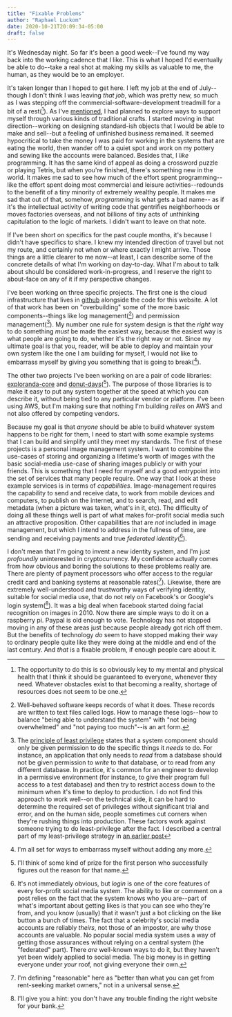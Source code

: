 ```yaml
---
title: "Fixable Problems"
author: "Raphael Luckom"
date: 2020-10-21T20:09:34-05:00
draft: false
---
```


It's Wednesday night. So far it's been a good week--I've found my way back
into the working cadence that I like. This is what I hoped I'd eventually
be able to do--take a real shot at making my skills as valuable to me,
the human, as they would be to an employer.

It's taken longer than I hoped to get here. I left my job at the end of July--
though I don't think I was leaving _that job_, which was pretty new, so much as I was
stepping off the commercial-software-development treadmill for a bit of a rest([^1]).
As I've [mentioned](https://www.raphaelluckom.com/posts/october_check_in.html), I had planned to explore ways to support myself through various
kinds of traditional crafts. I started moving in that direction--working on designing
standard-ish objects that I would be able to make and sell--but a feeling of unfinished
business remained. It seemed hypocritical to take the money I was paid for 
working in the systems that are eating the world, then wander off to a quiet
spot and work on my pottery and sewing like the accounts were balanced. Besides that,
I _like_ programming. It has the same kind of appeal as doing a crossword puzzle or
playing Tetris, but when you're finished, there's something new in the world. It makes
me sad to see how much of the effort spent programming--like the effort spent doing
most commercial and leisure activities--redounds to the benefit of a tiny minority of extremely wealthy
people. It makes me sad that out of that, somehow, _programming_ is what gets a bad name--
as if it's the intellectual activity of writing code that gentrifies neighborhoods or
moves factories overseas, and not billions of tiny acts of unthinking capitulation to the
logic of markets. I didn't want to leave on that note.

If I've been short on specifics for the past couple months, it's because I didn't have
specifics to share. I knew my intended direction of travel but not my route, and certainly
not when or where exactly I might arrive. Those things are a little clearer to me now--at least,
I can describe some of the concrete details of what I'm working on day-to-day. What
I'm about to talk about should be considered work-in-progress, and I reserve the right
to about-face on any of it if my perspective changes.

I've been working on three specific projects. The first one is the cloud infrastructure
that lives in [github](https://github.com/RLuckom/raphaelluckom.com/tree/master/terraform) alongside
the code for this website. A lot of that work has been on "overbuilding" some of the more basic
components--things like log management([^2]) and permission management([^3]). My number one rule
for system design is that the _right_ way to do something _must_ be made the easiest way, because
the easiest way is what people are going to do, whether it's the right way or not. Since my ultimate
goal is that you, reader, will be able to deploy and maintain your own system like the one I am building
for myself, I would not like to embarrass myself by giving you something that is going to break([^4]).

The other two projects I've been working on are a pair of code libraries: [exploranda-core](https://github.com/RLuckom/exploranda-core)
and [donut-days](https://github.com/RLuckom/donut-days)([^5]). The purpose of those libraries is to
make it easy to put any system together at the speed at which you can describe it, without being
tied to any particular vendor or platform. I've been using AWS, but I'm making sure that nothing 
I'm building _relies_ on AWS and not also offered by competing vendors.

Because my goal is that _anyone_ should be able to build whatever system happens to be right for them,
I need to start with some example systems that I can build and simplify until they meet my standards.
The first of these projects is a personal image management system. I want to combine the use-cases
of storing and organizing a lifetime's worth of images with the basic social-media use-case
of sharing images publicly or with your friends. This is something that I need for myself
and a good entrypoint into the set of services that many people require. One way that I look
at these example services is in terms of _capabilities_. Image-management requires the capability
to send and receive data, to work from mobile devices and computers, to publish on the internet,
and to search, read, and edit metadata (when a picture was taken, what's in it, etc). The difficulty
of doing all these things well is part of what makes for-profit social media such an attractive
proposition. Other capabilities that are _not_ included in image management, but which I intend
to address in the fullness of time, are sending and receiving payments and true _federated identity_([^6]).

I don't mean that I'm going to invent a new identity system, and I'm
just _profoundly_ uninterested in cryptocurrency. My confidence actually comes from
how obvious and boring the solutions to these problems really are. There are plenty
of payment processors who offer access to the regular credit card and banking systems at
reasonable rates([^7]). Likewise, there are extremely well-understood and trustworthy ways of verifying identity,
suitable for social media use, that do not rely on Facebook's or Google's login system([^8]).
It was a big deal when facebook started doing facial recognition on images in 2010. Now
there are simple ways to do it on a raspberry pi. Paypal is old enough to vote. Technology
has not stopped moving in any of these areas just because people already got rich off them.
But the benefits of technology _do_ seem to have stopped making their way to ordinary people
quite like they were doing at the middle and end of the last century. And _that_ is a fixable
problem, if enough people care about it.

[^1]: The opportunity to do this is so obviously key to my mental and physical health that I think it should be guaranteed to everyone, whenever they need. Whatever obstacles exist to that becoming a reality, shortage of resources does not seem to be one.

[^2]: Well-behaved software keeps records of what it does. These records are written to text files called logs. How to manage these logs--how to balance "being able to understand the system" with "not being overwhelmed" and "not paying too much"--is an art form.

[^3]: The [principle of least privilege](https://en.wikipedia.org/wiki/Principle_of_least_privilege) states that a system component should only be given permission to do the specific things it _needs_ to do. For instance, an application that only needs to _read_ from a database should not be given permission to _write_ to that database, or to read from any different database. In practice, it's common for an engineer to develop in a permissive environment (for instance, to give their program full access to a test database) and then try to restrict access down to the minimum when it's time to deploy to production. I do not find this approach to work well--on the technical side, it can be hard to determine the required set of privileges without significant trial and error, and on the human side, people sometimes cut corners when they're rushing things into production. These factors work against someone trying to do least-privilege after the fact. I described a central part of my least-privilege strategy in [an earlier post](https://www.raphaelluckom.com/posts/a_terraform_pattern.html)

[^4]: I'm all set for ways to embarrass myself without adding any more.

[^5]: I'll think of some kind of prize for the first person who successfully figures out the reason for that name.

[^6]: It's not immediately obvious, but _login_ is one of the core features of every for-profit social media system. The ability to like or comment on a post relies on the fact that the system knows who you are--part of what's important about getting likes is that you can see who they're from, and you know (usually) that it wasn't just a bot clicking on the like button a bunch of times. The fact that a celebrity's social media accounts are reliably _theirs_, not those of an impostor, are why those accounts are valuable. No popular social media system uses a way of getting those assurances without relying on a central system (the "federated" part). There _are_ well-known ways to do it, but they haven't yet been widely applied to social media. The big money is in getting everyone under _your_ roof, not giving everyone their own.

[^7]: I'm defining "reasonable" here as "better than what you can get from rent-seeking market owners," not in a universal sense.

[^8]: I'll give you a hint: you don't have any trouble finding the right website for your bank.
